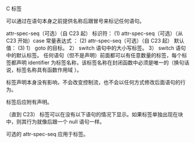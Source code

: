 C 标签

可以通过在语句本身之前提供名称后跟冒号来标记任何语句。

attr-spec-seq（可选）（自 C23 起） 标识符：	(1)	
attr-spec-seq（可选）（从 C23 开始）case 常量表达式 ：	(2)	
attr-spec-seq（可选）（自 C23 起） 默认值：	(3)	
1） goto 的目标。
2） switch 语句中的大小写标签。
3） switch 语句中的默认标签。
任何语句（但不是声明）前面都可以有任意数量的标签，每个标签都声明 identifier 为标签名称，该标签名称在封闭函数中必须是唯一的（换句话说，标签名称具有函数作用域 ）。

标签声明本身没有影响，不会改变控制流，也不会以任何方式修改后面语句的行为。

标签后应附有声明。

（直到 C23）
标签可以在没有以下语句的情况下显示。如果标签单独出现在块中，则其行为就像后跟一个 null 语句一样。

可选的 attr-spec-seq 应用于标签。
